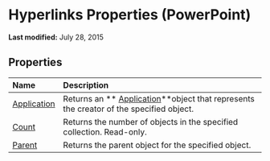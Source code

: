 
# Hyperlinks Properties (PowerPoint)

 **Last modified:** July 28, 2015


## Properties



|**Name**|**Description**|
|:-----|:-----|
| [Application](1456e6e9-5c86-2bec-907c-fdb5fd3a1496.md)|Returns an  ** [Application](978c2b99-4271-b953-4283-73b5f3d96f41.md)**object that represents the creator of the specified object.|
| [Count](c16de153-87c8-2be0-7953-1838f57b5155.md)|Returns the number of objects in the specified collection. Read-only.|
| [Parent](ac7d6adf-288a-3459-a259-0dec4cbcf56b.md)|Returns the parent object for the specified object.|
